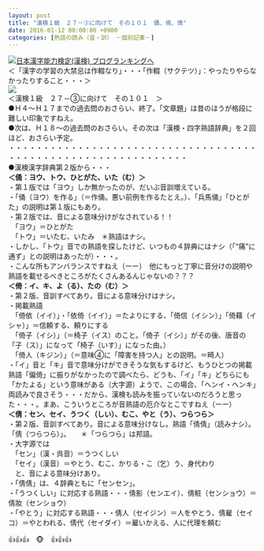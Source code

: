 ```yaml
---
layout: post
title: "漢検１級　２７－③に向けて　その１０１　俑、倚、倩"
date: 2016-01-12 00:00:00 +0900
categories: [熟語の読み（音・訓）　－個別記事－]
---
```


[![](/syuusyuu9701/assets/images/漢検１級-２７－③に向けて-その１０１-俑、倚、倩-br_c_3028_1.gif)](http://blog.with2.net/link.php?1659096:3028 "日本漢字能力検定(漢検) ブログランキングへ")[日本漢字能力検定(漢検) ブログランキングへ](http://blog.with2.net/link.php?1659096:3028)  
＜「漢字の学習の大禁忌は作輟なり」・・・「作輟（サクテツ）」：やったりやらなかったりすること・・・＞  
![](/syuusyuu9701/assets/images/漢検１級-２７－③に向けて-その１０１-俑、倚、倩-3638bd3bdedccbdc81c6fdb7e98eeb60.png)  
＜漢検１級　２７－③に向けて　その１０１　＞  
●Ｈ４～Ｈ１７までの過去問のおさらい、終了。「文章題」は昔のほうが格段に難しい印象ですねえ。  
●次は、Ｈ１８～の過去問のおさらい。その次は「漢検・四字熟語辞典」を２回ほど、おさらい予定。  
・・・・・・・・・・・・・・・・・・・・・・・・・・・・・・・・・・・・・・・・・・・・・・・・・・・・・・・・・・・・・・  
●漢検漢字辞典第２版から・・・  
**＜俑：ヨウ、トウ、ひとがた、いた（む）＞**  
・第１版では「ヨウ」しか無かったのが、だいぶ音訓増えている。  
・「俑（ヨウ）を作る」（＝作俑。悪い前例を作るたとえ。）、「兵馬俑」「ひとがた」の説明は第１版にもあり。  
・第２版では、音による意味分けがなされている！！  
　「ヨウ」＝ひとがた  
　「トウ」＝いたむ、いたみ　＊熟語はナシ。  
・しかし、「トウ」音での熟語を探したけど、いつもの４辞典にはナシ（「“痛”に通ず」との説明はあったが）・・・。  
・こんな所もアンバランスですねえ（ーー）　他にもっと丁寧に音分けの説明や熟語を載せるべきところがたくさんあるんじゃないの？？？  
**＜倚：イ、キ、よ（る）、たの（む）＞**  
・第２版、音訓すべてあり。音による意味分けはナシ。  
・掲載熟語  
　「倚依（イイ）」・「依倚（イイ）」＝たよりにする、「倚信（イシン）」「倚藉（イシャ）」＝信頼する、頼りにする  
　「倚子（イシ）」（＝椅子（イス）のこと。「倚子（イシ）」がその後、唐音の「子（ス）」になって「椅子（いす）」になった由。）  
　「倚人（キジン）」（＝意味④に「障害を持つ人」との説明。＝畸人）  
・「イ」音と「キ」音で意味分けができそうな気もするけど、もうひとつの掲載熟語「偏倚」に振りがなかったので調べたら、どうも、「イ」「キ」どちらにも「かたよる」という意味がある（大字源）ようで、この場合、「ヘンイ・ヘンキ」両読みで良さそう・・・だから、漢検も読みを振っていないのだろうと思った・・・。まあ、こういうところが音熟語の厄介なとこですねえ（ーー）  
**＜倩：セン、セイ、うつく（しい）、むこ、やと（う）、つらつら＞**  
・第２版、音訓すべてあり。音による意味分けなし。熟語「倩倩」（読みナシ）。「倩（つらつら）」。　　＊「つらつら」は邦語。  
・大字源では  
　「セン」（漢・呉音）＝うつくしい  
　「セイ」（漢音）＝やとう、むこ、かりる・こ（乞）う、身代わり  
　と、音による意味分けあり。  
・「倩倩」は、４辞典ともに「センセン」。  
・「うつくしい」に対応する熟語・・・倩影（センエイ）、倩粧（センショウ）＝倩妝（センショウ）  
・「やとう」に対応する熟語・・・倩人（セイジン）＝人をやとう、倩雇（セイコ）＝やとわれる、倩代（セイダイ）＝雇いかえる、人に代理を頼む  
  
👍👍👍　🐵　👍👍👍  